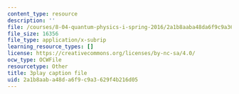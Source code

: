 ```yaml
---
content_type: resource
description: ''
file: /courses/8-04-quantum-physics-i-spring-2016/2a1b8aaba48da6f9c9a3629f4b216d05_1dW_izzvfOk.srt
file_size: 16356
file_type: application/x-subrip
learning_resource_types: []
license: https://creativecommons.org/licenses/by-nc-sa/4.0/
ocw_type: OCWFile
resourcetype: Other
title: 3play caption file
uid: 2a1b8aab-a48d-a6f9-c9a3-629f4b216d05
---
```

